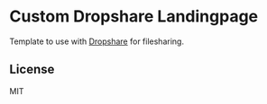 # Custom Dropshare Landingpage

Template to use with [Dropshare](http://getdropsha.re/) for filesharing.

## License

MIT